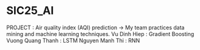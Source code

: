 # SIC25_AI
PROJECT : Air quality index (AQI) prediction
-> My team practices data mining and machine learning techniques.
Vu Dinh Hiep : Gradient Boosting
Vuong Quang Thanh : LSTM
Nguyen Manh Thi : RNN
